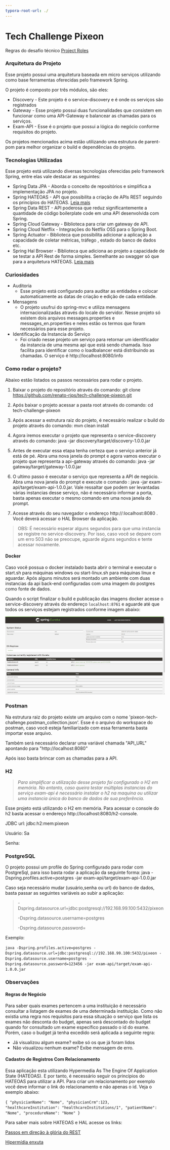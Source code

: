 ```yaml
---
typora-root-url: ./
---
```


# Tech Challenge Pixeon
Regras do desafio técnico [Project Roles](https://github.com/Pixeon/tech-challenge)

### Arquitetura do Projeto

Esse projeto possui uma arquitetura baseada em micro serviços utilizando como base ferramentas oferecidas pelo framework Spring.

O projeto é composto por três módulos, são eles:

* Discovery - Este projeto é o service-discovery e é onde os serviços são registrados
* Gateway - Esse projeto possui duas funcionalidades que consistem em funcionar como uma API-Gateway e balancear as chamadas para os serviços. 
* Exam-API -  Esse é o projeto que possui a lógica do negócio conforme requisitos do projeto. 

Os projetos mencionados acima estão utilizando uma estrutura de parent-pom para melhor organizar o build e dependências do projeto.



### Tecnologias Utilizadas

Esse projeto está utilizando diversas tecnologias oferecidas pelo framework Spring, entre elas vale destacar as seguintes: 

* Spring Data JPA - Aborda o conceito de repositórios e simplifica a implementação JPA no projeto.
* Spring HATEOAS - API que possibilita a criação de APIs REST seguindo os princípios do HATEOAS. [Leia mais](https://martinfowler.com/articles/richardsonMaturityModel.html)
* Spring Data REST - API poderosa que reduz significantemente a quantidade de código boilerplate code em uma API desenvolvida com Spring.
*  Spring Cloud Gateway - Biblioteca para criar um gateway de API.
* Spring Cloud Netflix - Integrações do Netflix OSS para o Spring Boot. 
* Spring Actuator - Biblioteca que possibilita adicionar a aplicação a capacidade de coletar métricas, tráfego , estado do banco de dados etc.
* Spring Hal Browser - Biblioteca que adiciona ao projeto a capacidade de se testar a API Rest de forma simples. Semelhante ao swagger só que para a arquitetura HATEOAS. [Leia mais](http://stateless.co/hal_specification.html) 

### Curiosidades

- Auditoria 
  - Esse projeto está configurado para auditar as entidades e colocar automaticamente as datas de criação e edição de cada entidade.
- Mensagens
  - O projeto usufrui do spring-mvc e utiliza mensagens internacionalizadas através do locale do servidor. Nesse projeto só existem dois arquivos messages.properties e messages_en.properties e neles estão os termos que foram necessários para esse projeto.
- Identificação da Instancia do Serviço
  - Foi criado nesse projeto um serviço para retornar um identificador da instancia de uma mesma api que está sendo chamada. Isso facilita para identificar como o loadbalancer está distribuindo as chamadas. O serviço é http://localhost:8080/info

### Como rodar o projeto?

Abaixo estão listados os passos necessários para rodar o projeto.

1. Baixar o projeto do repositório através do comando: git clone https://github.com/renato-rjps/tech-challenge-pixeon.git

2. Após baixar o projeto acessar a pasta root através do comando: cd tech-challenge-pixeon

3. Após acessar a estrutura raiz do projeto, é necessário realizar o build do projeto através do comando:  mvn clean install

4. Agora iremos executar o projeto que representa o service-discovery através do comando: java -jar discovery/target/discovery-1.0.0.jar

5. Antes de executar essa etapa tenha certeza que o serviço anterior já  está de pé. Abra uma nova janela do prompt e agora vamos executar o projeto que representa a api-gateway através do comando: java -jar gateway/target/gateway-1.0.0.jar

6. O ultimo passo é executar o serviço que representa a API de negócio. Abra uma nova janela do prompt e execute o comando : java -jar exam-api/target/exam-api-1.0.0.jar. Vale ressaltar que podem ser levantadas várias instancias desse serviço, não é necessário informar a porta, basta apenas executar o mesmo comando em uma nova janela do prompt. 

7. Acesse através do seu navegador o endereço http://:localhost:8080 . Você deverá acessar o HAL Browser  da aplicação.

> OBS: É necessário esperar alguns segundos para que uma instancia se registre no service-discovery.
> Por isso, caso você se depare com um erro 503 não se preocupe, aguarde alguns segundos e tente acessar novamente. 



#### Docker

Caso você possua o docker instalado basta abrir o terminal e executar o start.sh para máquinas windows ou start-linux.sh para máquinas linux e aguardar. Após alguns minutos será montado um ambiente com duas instancias da api back-end configuradas com uma imagem do postgres como fonte de dados. 

Quando o script finalizar o build e publicação das imagens docker acesse o service-discovery através do endereço `localhost:8761` e aguarde até que todos os serviços estejam registrados conforme imagem abaixo:

![eureka](/eureka.jpg)

### Postman 

Na estrutura raiz do projeto existe um arquivo com o nome 'pixeon-tech-challenge.postman_collection.json'. Esse é o arquivo do workspace do postman, caso você esteja familiarizado com essa ferramenta basta importar esse arquivo. 

Também será necessário declarar uma variável chamada "API_URL" apontando para "http://localhost:8080" 

Após isso basta brincar com as chamadas para a API.

### H2

> *Para simplificar a utilização desse projeto foi configurado o H2 em memória. No entanto, caso queira testar múltiplas instancias do serviço exam-api é necessário instalar o h2 na maquina ou utilizar uma instancia única do banco de dados de sua preferência.* 

Esse projeto está utilizando o H2 em memória. Para acessar  o console do h2 basta acessar o endereço http://localhost:8080/h2-console. 

JDBC url: jdbc:h2:mem:pixeon

Usuário: Sa 

Senha:  

### PostgreSQL

O projeto possui um profile do Spring configurado para rodar com PostgreSql, para isso basta rodar a aplicação da seguinte forma: java -Dspring.profiles.active=postgres -jar exam-api/target/exam-api-1.0.0.jar

Caso seja necessário mudar (usuário,senha ou url) do banco de dados, basta passar as seguintes variáveis ao subir a aplicação:

> -Dspring.datasource.url=jdbc:postgresql://192.168.99.100:5432/pixeon
>
> -Dspring.datasource.username=postgres
>
> -Dspring.datasource.password=



Exemplo:

`java -Dspring.profiles.active=postgres -Dspring.datasource.url=jdbc:postgresql://192.168.99.100:5432/pixeon
-Dspring.datasource.username=postgres
-Dspring.datasource.password=123456 -jar exam-api/target/exam-api-1.0.0.jar`

### Observações 

#### Regras de Negócio

Para saber quais exames pertencem a uma instituição é necessário consultar a listagem de exames de uma determinada instituição. Como não existia uma regra nos requisitos para essa situação o serviço que lista os exames não desconta do budget, apenas será descontado do budget quando for consultado um exame específico passado o id do exame. Porém, caso o budget já tenha excedido será aplicada a seguinte regra: 

- Já visualizou algum exame? exibe só os que já foram lidos 
- Não visualizou nenhum exame? Exibe mensagem de erro.

#### Cadastro de Registros Com Relacionamento

Essa aplicação esta utilizando Hypermedia As The Engine Of Application State (HATEOAS). E por tanto, é necessário seguir os princípios do HATEOAS para utilizar a API. Para criar um relacionamento por exemplo você deve informar o link do relacionamento e não apenas o id. Veja o exemplo abaixo: 

`{
	"physicianName": "Nome",
    "physicianCrm":123,
    "healthcareInstitution": "healthcareInstitutions/1",
    "patientName": "Nome",
    "procedureName": "Nome"
}`

Para saber mais sobre HATEOAS e HAL acesse os links: 

[Passos em direção à glória do REST](https://martinfowler.com/articles/richardsonMaturityModel.html)

[Hipermídia enxuta](http://stateless.co/hal_specification.html) 

